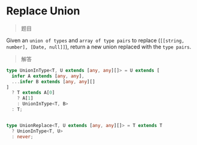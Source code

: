 # Replace Union

<BtnGroup 
	issue="https://tsch.js.org/13580/solutions"
	featured="https://github.com/type-challenges/type-challenges/issues/21337"
/>

> 题目

Given an `union of types` and `array of type pairs` to replace (`[[string, number], [Date, null]]`), return a new union replaced with the `type pairs`.

> 解答

```ts
type UnionInType<T, U extends [any, any][]> = U extends [
  infer A extends [any, any],
  ...infer B extends [any, any][]
]
  ? T extends A[0]
    ? A[1]
    : UnionInType<T, B>
  : T;


type UnionReplace<T, U extends [any, any][]> = T extends T
  ? UnionInType<T, U>
  : never;
```
